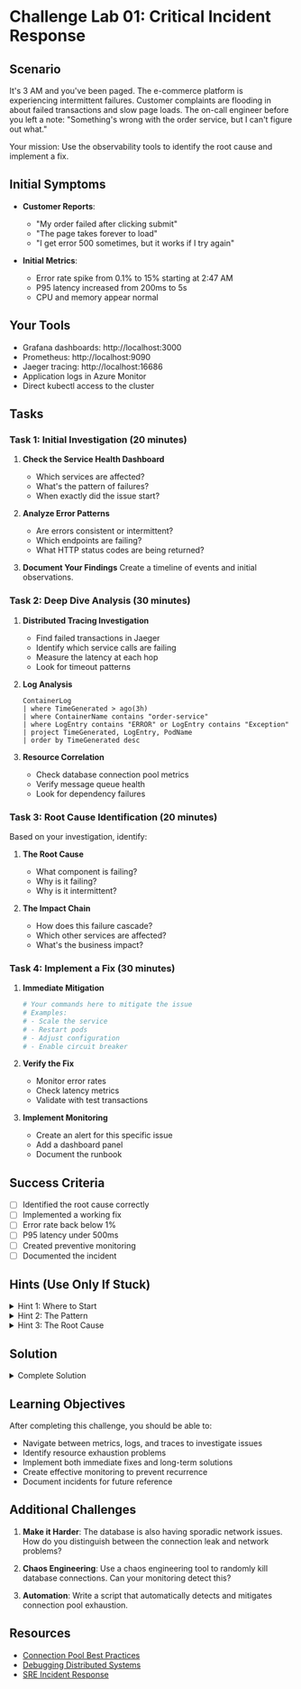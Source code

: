 # Challenge Lab 01: Critical Incident Response

## Scenario

It's 3 AM and you've been paged. The e-commerce platform is experiencing intermittent failures. Customer complaints are flooding in about failed transactions and slow page loads. The on-call engineer before you left a note: "Something's wrong with the order service, but I can't figure out what."

Your mission: Use the observability tools to identify the root cause and implement a fix.

## Initial Symptoms

- **Customer Reports**: 
  - "My order failed after clicking submit"
  - "The page takes forever to load"
  - "I get error 500 sometimes, but it works if I try again"
  
- **Initial Metrics**:
  - Error rate spike from 0.1% to 15% starting at 2:47 AM
  - P95 latency increased from 200ms to 5s
  - CPU and memory appear normal

## Your Tools

- Grafana dashboards: http://localhost:3000
- Prometheus: http://localhost:9090
- Jaeger tracing: http://localhost:16686
- Application logs in Azure Monitor
- Direct kubectl access to the cluster

## Tasks

### Task 1: Initial Investigation (20 minutes)

1. **Check the Service Health Dashboard**
   - Which services are affected?
   - What's the pattern of failures?
   - When exactly did the issue start?

2. **Analyze Error Patterns**
   - Are errors consistent or intermittent?
   - Which endpoints are failing?
   - What HTTP status codes are being returned?

3. **Document Your Findings**
   Create a timeline of events and initial observations.

### Task 2: Deep Dive Analysis (30 minutes)

1. **Distributed Tracing Investigation**
   - Find failed transactions in Jaeger
   - Identify which service calls are failing
   - Measure the latency at each hop
   - Look for timeout patterns

2. **Log Analysis**
   ```kusto
   ContainerLog
   | where TimeGenerated > ago(3h)
   | where ContainerName contains "order-service"
   | where LogEntry contains "ERROR" or LogEntry contains "Exception"
   | project TimeGenerated, LogEntry, PodName
   | order by TimeGenerated desc
   ```

3. **Resource Correlation**
   - Check database connection pool metrics
   - Verify message queue health
   - Look for dependency failures

### Task 3: Root Cause Identification (20 minutes)

Based on your investigation, identify:

1. **The Root Cause**
   - What component is failing?
   - Why is it failing?
   - Why is it intermittent?

2. **The Impact Chain**
   - How does this failure cascade?
   - Which other services are affected?
   - What's the business impact?

### Task 4: Implement a Fix (30 minutes)

1. **Immediate Mitigation**
   ```bash
   # Your commands here to mitigate the issue
   # Examples:
   # - Scale the service
   # - Restart pods
   # - Adjust configuration
   # - Enable circuit breaker
   ```

2. **Verify the Fix**
   - Monitor error rates
   - Check latency metrics
   - Validate with test transactions

3. **Implement Monitoring**
   - Create an alert for this specific issue
   - Add a dashboard panel
   - Document the runbook

## Success Criteria

- [ ] Identified the root cause correctly
- [ ] Implemented a working fix
- [ ] Error rate back below 1%
- [ ] P95 latency under 500ms
- [ ] Created preventive monitoring
- [ ] Documented the incident

## Hints (Use Only If Stuck)

<details>
<summary>Hint 1: Where to Start</summary>

Look at the distributed traces for failed requests. Pay special attention to the database queries from the order service.
</details>

<details>
<summary>Hint 2: The Pattern</summary>

Notice how failures happen in bursts? Check what's special about the timing. Look at the connection pool metrics.
</details>

<details>
<summary>Hint 3: The Root Cause</summary>

The order service has a database connection leak. Under load, it exhausts the connection pool, causing intermittent failures.
</details>

## Solution

<details>
<summary>Complete Solution</summary>

### Root Cause
The order service has a database connection leak in the order creation endpoint. When creating orders, connections are not properly released back to the pool, eventually exhausting all available connections.

### Investigation Steps

1. **Identify the failing service**
   ```promql
   sum(rate(http_requests_total{status=~"5.."}[5m])) by (service)
   ```

2. **Check connection pool metrics**
   ```promql
   database_connections_active{service="order-service"} / database_connections_max{service="order-service"}
   ```

3. **Find the leak in logs**
   ```bash
   kubectl logs -n applications deployment/order-service | grep -i "connection"
   ```

4. **Trace analysis showing database timeouts**

### Fix Implementation

1. **Immediate mitigation - Restart pods to release connections**
   ```bash
   kubectl rollout restart deployment/order-service -n applications
   ```

2. **Increase connection pool size temporarily**
   ```yaml
   kubectl set env deployment/order-service -n applications \
     DB_POOL_SIZE=50 \
     DB_POOL_TIMEOUT=30s
   ```

3. **Deploy the fixed code**
   ```bash
   # The fix is in the order service code - ensuring connections are closed
   kubectl set image deployment/order-service -n applications \
     order-service=acr-workshop.azurecr.io/order-service:v1.0.1-fixed
   ```

4. **Add monitoring**
   ```yaml
   - alert: DatabaseConnectionPoolExhausted
     expr: |
       (database_connections_active / database_connections_max) > 0.9
     for: 2m
     labels:
       severity: critical
     annotations:
       summary: "Database connection pool nearly exhausted"
   ```

### Prevention
- Code review to catch connection leaks
- Add connection pool monitoring to dashboards
- Implement connection timeout and recycling
- Add integration tests for connection handling
</details>

## Learning Objectives

After completing this challenge, you should be able to:

- Navigate between metrics, logs, and traces to investigate issues
- Identify resource exhaustion problems
- Implement both immediate fixes and long-term solutions
- Create effective monitoring to prevent recurrence
- Document incidents for future reference

## Additional Challenges

1. **Make it Harder**: The database is also having sporadic network issues. How do you distinguish between the connection leak and network problems?

2. **Chaos Engineering**: Use a chaos engineering tool to randomly kill database connections. Can your monitoring detect this?

3. **Automation**: Write a script that automatically detects and mitigates connection pool exhaustion.

## Resources

- [Connection Pool Best Practices](https://docs.microsoft.com/en-us/azure/azure-sql/database/connection-pooling)
- [Debugging Distributed Systems](https://www.oreilly.com/library/view/distributed-tracing-in/9781492056621/)
- [SRE Incident Response](https://sre.google/sre-book/managing-incidents/) 